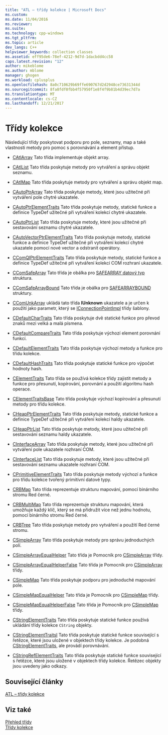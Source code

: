 ```yaml
---
title: "ATL – třídy kolekce | Microsoft Docs"
ms.custom: 
ms.date: 11/04/2016
ms.reviewer: 
ms.suite: 
ms.technology: cpp-windows
ms.tgt_pltfrm: 
ms.topic: article
dev_langs: C++
helpviewer_keywords: collection classes
ms.assetid: eff95de6-78ef-4212-9d7d-1dacbdd4cc58
caps.latest.revision: "12"
author: mikeblome
ms.author: mblome
manager: ghogen
ms.workload: cplusplus
ms.openlocfilehash: 8a0c710629b69ffe690767d2d2948ce73631344d
ms.sourcegitcommit: 8fa8fdf0fbb4f57950f1e8f4f9b81b4d39ec7d7a
ms.translationtype: MT
ms.contentlocale: cs-CZ
ms.lasthandoff: 12/21/2017
---
```

# <a name="collection-classes"></a>Třídy kolekce
Následující třídy poskytovat podporu pro pole, seznamy, map a také vlastnosti metody pro pomoc s porovnávání a element přístup.  
  
-   [CAtlArray](../atl/reference/catlarray-class.md) Tato třída implementuje objekt array.  
  
-   [CAtlList](../atl/reference/catllist-class.md) Tato třída poskytuje metody pro vytváření a správu objekt seznamu.  
  
-   [CAtlMap](../atl/reference/catlmap-class.md) Tato třída poskytuje metody pro vytváření a správu objekt map.  
  
-   [CAutoPtrArray](../atl/reference/cautoptrarray-class.md) Tato třída poskytuje metody, které jsou užitečné při vytváření pole chytré ukazatele.  
  
-   [CAutoPtrElementTraits](../atl/reference/cautoptrelementtraits-class.md) Tato třída poskytuje metody, statické funkce a definice TypeDef užitečné při vytváření kolekcí chytré ukazatele.  
  
-   [CAutoPtrList](../atl/reference/cautoptrlist-class.md) Tato třída poskytuje metody, které jsou užitečné při sestavování seznamu chytré ukazatele.  
  
-   [CAutoVectorPtrElementTraits](../atl/reference/cautovectorptrelementtraits-class.md) Tato třída poskytuje metody, statické funkce a definice TypeDef užitečné při vytváření kolekcí chytré ukazatele pomocí nové vector a odstranit operátory.  
  
-   [CComQIPtrElementTraits](../atl/reference/ccomqiptrelementtraits-class.md) Tato třída poskytuje metody, statické funkce a definice TypeDef užitečné při vytváření kolekcí COM rozhraní ukazatele.  
  
-   [CComSafeArray](../atl/reference/ccomsafearray-class.md) Tato třída je obálka pro [SAFEARRAY datový typ](http://msdn.microsoft.com/en-us/9ec8025b-4763-4526-ab45-390c5d8b3b1e) struktura.  
  
-   [CComSafeArrayBound](../atl/reference/ccomsafearraybound-class.md) Tato třída je obálka pro [SAFEARRAYBOUND](http://msdn.microsoft.com/en-us/303a9bdb-71d6-4f14-8747-84cf84936c6d) struktury.  
  
-   [CComUnkArray](../atl/reference/ccomunkarray-class.md) ukládá tato třída **IUnknown** ukazatele a je určen k použití jako parametr, který se [IConnectionPointImpl](../atl/reference/iconnectionpointimpl-class.md) třídy šablony.  
  
-   [CDefaultCharTraits](../atl/reference/cdefaultchartraits-class.md) Tato třída poskytuje dvě statické funkce pro převod znaků mezi velká a malá písmena.  
  
-   [CDefaultCompareTraits](../atl/reference/cdefaultcomparetraits-class.md) Tato třída poskytuje výchozí element porovnání funkcí.  
  
-   [CDefaultElementTraits](../atl/reference/cdefaultelementtraits-class.md) Tato třída poskytuje výchozí metody a funkce pro třídu kolekce.  
  
-   [CDefaultHashTraits](../atl/reference/cdefaulthashtraits-class.md) Tato třída poskytuje statické funkce pro výpočet hodnoty hash.  
  
-   [CElementTraits](../atl/reference/celementtraits-class.md) Tato třída se používá kolekce třídy zajistit metody a funkce pro přesunutí, kopírování, porovnání a použití algoritmu hash operace.  
  
-   [CElementTraitsBase](../atl/reference/celementtraitsbase-class.md) Tato třída poskytuje výchozí kopírování a přesunutí metody pro třídu kolekce.  
  
-   [CHeapPtrElementTraits](../atl/reference/cheapptrelementtraits-class.md) Tato třída poskytuje metody, statické funkce a definice TypeDef užitečné při vytváření kolekcí haldy ukazatele.  
  
-   [CHeapPtrList](../atl/reference/cheapptrlist-class.md) Tato třída poskytuje metody, které jsou užitečné při sestavování seznamu haldy ukazatele.  
  
-   [CInterfaceArray](../atl/reference/cinterfacearray-class.md) Tato třída poskytuje metody, které jsou užitečné při vytváření pole ukazatele rozhraní COM.  
  
-   [CInterfaceList](../atl/reference/cinterfacelist-class.md) Tato třída poskytuje metody, které jsou užitečné při sestavování seznamu ukazatele rozhraní COM.  
  
-   [CPrimitiveElementTraits](../atl/reference/cprimitiveelementtraits-class.md) Tato třída poskytuje metody výchozí a funkce pro třídu kolekce tvořený primitivní datové typy.  
  
-   [CRBMap](../atl/reference/crbmap-class.md) Tato třída reprezentuje strukturu mapování, pomocí binárního stromu Red černé.  
  
-   [CRBMultiMap](../atl/reference/crbmultimap-class.md) Tato třída reprezentuje strukturu mapování, která umožňuje každý klíč, který se má přidružit více než jednu hodnotu, pomocí binárního stromu Red černé.  
  
-   [CRBTree](../atl/reference/crbtree-class.md) Tato třída poskytuje metody pro vytváření a použití Red černé stromu.  
  
-   [CSimpleArray](../atl/reference/csimplearray-class.md) Tato třída poskytuje metody pro správu jednoduchých polí.  
  
-   [CSimpleArrayEqualHelper](../atl/reference/csimplearrayequalhelper-class.md) Tato třída je Pomocník pro [CSimpleArray](../atl/reference/csimplearray-class.md) třídy.  
  
-   [CSimpleArrayEqualHelperFalse](../atl/reference/csimplearrayequalhelperfalse-class.md) Tato třída je Pomocník pro [CSimpleArray](../atl/reference/csimplearray-class.md) třídy.  
  
-   [CSimpleMap](../atl/reference/csimplemap-class.md) Tato třída poskytuje podporu pro jednoduché mapování pole.  
  
-   [CSimpleMapEqualHelper](../atl/reference/csimplemapequalhelper-class.md) Tato třída je Pomocník pro [CSimpleMap](../atl/reference/csimplemap-class.md) třídy.  
  
-   [CSimpleMapEqualHelperFalse](../atl/reference/csimplemapequalhelperfalse-class.md) Tato třída je Pomocník pro [CSimpleMap](../atl/reference/csimplemap-class.md) třídy.  
  
-   [CStringElementTraits](../atl/reference/cstringelementtraits-class.md) Tato třída poskytuje statické funkce používá ukládání třídy kolekce `CString` objekty.  
  
-   [CStringElementTraitsI](../atl/reference/cstringelementtraitsi-class.md) Tato třída poskytuje statické funkce související s řetězce, které jsou uložené v objektech třídy kolekce. Je podobná [CStringElementTraits](../atl/reference/cstringelementtraits-class.md), ale provádí porovnávání.  
  
-   [CStringRefElementTraits](../atl/reference/cstringrefelementtraits-class.md) Tato třída poskytuje statické funkce související s řetězce, které jsou uložené v objektech třídy kolekce. Řetězec objekty jsou uvedeny jako odkazy.  
  
## <a name="related-articles"></a>Související články  
 [ATL – třídy kolekce](../atl/atl-collection-classes.md)  
  
## <a name="see-also"></a>Viz také  
 [Přehled třídy](../atl/atl-class-overview.md)   
 [Třídy kolekce](../atl/atl-collection-classes.md)

